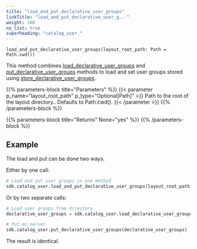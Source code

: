 ```yaml
---
title: "load_and_put_declarative_user_groups"
linkTitle: "load_and_put_declarative_user_g..."
weight: 180
no_list: true
superheading: "catalog_user."
---
```




``load_and_put_declarative_user_groups(layout_root_path: Path = Path.cwd())``

This method combines [load_declarative_user_groups](../load_declarative_user_groups) and [put_declarative_user_groups](../put_declarative_user_groups) methods to load and
set user groups stored using [store_declarative_user_groups](../store_declarative_user_groups).

{{% parameters-block  title="Parameters" %}}
{{< parameter p_name="layout_root_path" p_type="Optional[Path]" >}}
Path to the root of the layout directory.. Defaults to Path.cwd().
{{< /parameter >}}
{{% /parameters-block %}}

{{% parameters-block title="Returns" None="yes" %}}
{{% /parameters-block %}}

## Example

The load and put can be done two ways.

Either by one call:

```python
# Load and put user groups in one method
sdk.catalog_user.load_and_put_declarative_user_groups(layout_root_path = Path.cwd())
```
Or by two separate calls:

```python
# Load user groups from directory
declarative_user_groups = sdk.catalog_user.load_declarative_user_groups(layout_root_path = Path.cwd())

# Put on server
sdk.catalog_user.put_declarative_user_groups(declarative_user_groups)
```

The result is identical.
